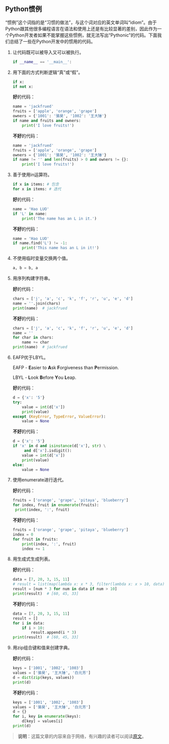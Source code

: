 ## Python惯例

“惯例”这个词指的是“习惯的做法”，与这个词对应的英文单词叫“idiom”。由于Python跟其他很多编程语言在语法和使用上还是有比较显著的差别，因此作为一个Python开发者如果不能掌握这些惯例，就无法写出“Pythonic”的代码。下面我们总结了一些在Python开发中的惯用的代码。

1. 让代码既可以被导入又可以被执行。

   ```Python
   if __name__ == '__main__':
   ```


2. 用下面的方式判断逻辑“真”或“假”。

   ```Python
   if x:
   if not x:
   ```

   **好**的代码：

   ```Python
   name = 'jackfrued'
   fruits = ['apple', 'orange', 'grape']
   owners = {'1001': '骆昊', '1002': '王大锤'}
   if name and fruits and owners:
       print('I love fruits!')
   ```

   **不好**的代码：

   ```Python
   name = 'jackfrued'
   fruits = ['apple', 'orange', 'grape']
   owners = {'1001': '骆昊', '1002': '王大锤'}
   if name != '' and len(fruits) > 0 and owners != {}:
       print('I love fruits!')
   ```

3. 善于使用in运算符。

   ```Python
   if x in items: # 包含
   for x in items: # 迭代
   ```

   **好**的代码：

   ```Python
   name = 'Hao LUO'
   if 'L' in name:
       print('The name has an L in it.')
   ```

   **不好**的代码：

   ```Python
   name = 'Hao LUO'
   if name.find('L') != -1:
       print('This name has an L in it!')
   ```

4. 不使用临时变量交换两个值。

   ```Python
   a, b = b, a
   ```

5. 用序列构建字符串。

   **好**的代码：

   ```Python
   chars = ['j', 'a', 'c', 'k', 'f', 'r', 'u', 'e', 'd']
   name = ''.join(chars)
   print(name)  # jackfrued
   ```

   **不好**的代码：

   ```Python
   chars = ['j', 'a', 'c', 'k', 'f', 'r', 'u', 'e', 'd']
   name = ''
   for char in chars:
       name += char
   print(name)  # jackfrued
   ```

6. EAFP优于LBYL。

   EAFP - **E**asier to **A**sk **F**orgiveness than **P**ermission.

   LBYL - **L**ook **B**efore **Y**ou **L**eap.

   **好**的代码：

   ```Python
   d = {'x': '5'}
   try:
       value = int(d['x'])
       print(value)
   except (KeyError, TypeError, ValueError):
       value = None
   ```

   **不好**的代码：

   ```Python
   d = {'x': '5'}
   if 'x' in d and isinstance(d['x'], str) \
   		and d['x'].isdigit():
       value = int(d['x'])
       print(value)
   else:
       value = None
   ```

7. 使用enumerate进行迭代。

   **好**的代码：

   ```Python
   fruits = ['orange', 'grape', 'pitaya', 'blueberry']
   for index, fruit in enumerate(fruits):
   	print(index, ':', fruit)
   ```

   **不好**的代码：

   ```Python
   fruits = ['orange', 'grape', 'pitaya', 'blueberry']
   index = 0
   for fruit in fruits:
       print(index, ':', fruit)
       index += 1
   ```

8. 用生成式生成列表。

   **好**的代码：

   ```Python
   data = [7, 20, 3, 15, 11]
   # result = list(map(lambda x: x * 3, filter(lambda x: x > 10, data)))
   result = [num * 3 for num in data if num > 10]
   print(result)  # [60, 45, 33]
   ```

   **不好**的代码：

   ```Python
   data = [7, 20, 3, 15, 11]
   result = []
   for i in data:
       if i > 10:
           result.append(i * 3)
   print(result)  # [60, 45, 33]
   ```

9. 用zip组合键和值来创建字典。

   **好**的代码：

   ```Python
   keys = ['1001', '1002', '1003']
   values = ['骆昊', '王大锤', '白元芳']
   d = dict(zip(keys, values))
   print(d)
   ```

   **不好**的代码：

   ```Python
   keys = ['1001', '1002', '1003']
   values = ['骆昊', '王大锤', '白元芳']
   d = {}
   for i, key in enumerate(keys):
       d[key] = values[i]
   print(d)
   ```

> **说明**：这篇文章的内容来自于网络，有兴趣的读者可以阅读[原文](http://safehammad.com/downloads/python-idioms-2014-01-16.pdf)。 

